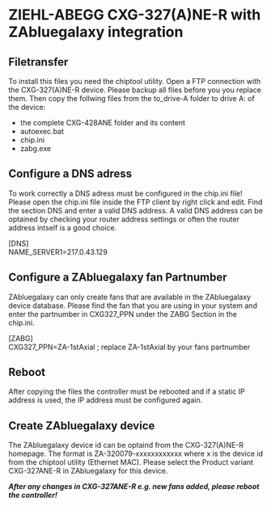 # ZIEHL-ABEGG CXG-327(A)NE-R with ZAbluegalaxy integration

## Filetransfer 
To install this files you need the chiptool utility. Open a FTP connection with the CXG-327(A)NE-R device.
Please backup all files before you you replace them. Then copy the follwing files from the to_drive-A folder to drive A: of the device:
- the complete CXG-428ANE folder and its content
- autoexec.bat 
- chip.ini 
- zabg.exe 

## Configure a DNS adress
To work correctly a DNS adress must be configured in the chip.ini file! Please open the chip.ini file inside the FTP client 
by right click and edit. Find the section DNS and enter a valid DNS address. A valid DNS address can be optained by checking your router address settings 
or often the router address intself is a good choice. 

[DNS]    
NAME_SERVER1=217.0.43.129

## Configure a ZAbluegalaxy fan Partnumber
ZAbluegalaxy can only create fans that are available in the ZAbluegalaxy device database. Please find the fan that you are using in your system 
and enter the partnumber in CXG327_PPN under the ZABG Section in the chip.ini.

[ZABG]    
CXG327_PPN=ZA-1stAxial  ; replace ZA-1stAxial by your fans partnumber

## Reboot
After copying the files the controller must be rebooted and if a static IP address is used, the IP address must be configured again.

## Create ZAbluegalaxy device
The ZAbluegalaxy device id can be optaind from the CXG-327(A)NE-R homepage. The format is ZA-320079-xxxxxxxxxxxx where x is the device id from the chiptool utility (Ethernet MAC). Please select the Product variant CXG-327ANE-R in ZAbluegalaxy for this device.


***After any changes in CXG-327ANE-R e.g. new fans added, please reboot the controller!***



